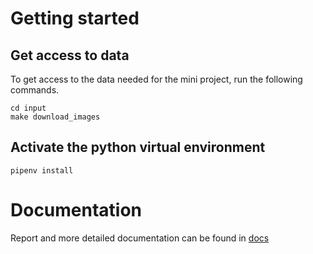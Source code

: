 # Getting started

## Get access to data

To get access to the data needed for the mini project, run the following 
commands.
```
cd input
make download_images
```

## Activate the python virtual environment

```
pipenv install
```

# Documentation
Report and more detailed documentation can be found in [docs](./docs/index.rst)